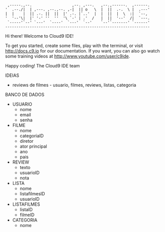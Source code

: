 
     ,-----.,--.                  ,--. ,---.   ,--.,------.  ,------.
    '  .--./|  | ,---. ,--.,--. ,-|  || o   \  |  ||  .-.  \ |  .---'
    |  |    |  || .-. ||  ||  |' .-. |`..'  |  |  ||  |  \  :|  `--, 
    '  '--'\|  |' '-' ''  ''  '\ `-' | .'  /   |  ||  '--'  /|  `---.
     `-----'`--' `---'  `----'  `---'  `--'    `--'`-------' `------'
    ----------------------------------------------------------------- 


Hi there! Welcome to Cloud9 IDE!

To get you started, create some files, play with the terminal,
or visit http://docs.c9.io for our documentation.
If you want, you can also go watch some training videos at
http://www.youtube.com/user/c9ide.

Happy coding!
The Cloud9 IDE team

IDEIAS
- reviews de filmes - usuario, filmes, reviews, listas, categoria

BANCO DE DADOS
- USUARIO
  - nome
  - email
  - senha
- FILME
  - nome
  - categoriaID 
  - diretor
  - ator principal
  - ano
  - pais
- REVIEW
  - texto
  - usuarioID
  - nota
- LISTA
  - nome
  - listafilmesID
  - usuarioID
- LISTAFILMES
  - listaID
  - filmeID
- CATEGORIA
  - nome
   